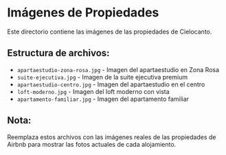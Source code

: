 # Imágenes de Propiedades

Este directorio contiene las imágenes de las propiedades de Cielocanto.

## Estructura de archivos:

- `apartaestudio-zona-rosa.jpg` - Imagen del apartaestudio en Zona Rosa
- `suite-ejecutiva.jpg` - Imagen de la suite ejecutiva premium  
- `apartaestudio-centro.jpg` - Imagen del apartaestudio en el centro
- `loft-moderno.jpg` - Imagen del loft moderno con vista
- `apartamento-familiar.jpg` - Imagen del apartamento familiar

## Nota:
Reemplaza estos archivos con las imágenes reales de las propiedades de Airbnb para mostrar las fotos actuales de cada alojamiento. 